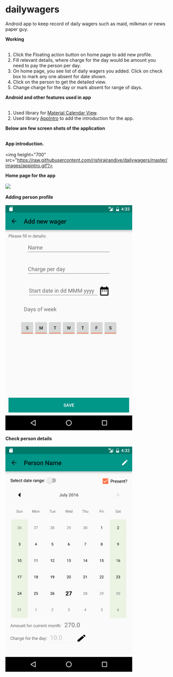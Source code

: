 # dailywagers
Android app to keep record of daily wagers such as maid, milkman or news paper guy.

<b> Working </b><br><br>
1. Click the Floating action button on home page to add new profile. <br>
2. Fill relevant details, where charge for the day would be amount you need to pay the person per day.<br>
3. On home page, you see list of daily wagers you added. Click on check box to mark any one absent for date shown.<br>
4. Click on the person to get the detailed view.<br>
5. Change charge for the day or mark absent for range of days.<br>


<b> Android and other features used in app </b><br><br>
1. Used library for [Material Calendar View](https://github.com/prolificinteractive/material-calendarview).<br>
2. Used library [AppIntro](https://github.com/PaoloRotolo/AppIntro) to add the introduction for the app.<br>


<b> Below are few screen shots of the application </b><br><br>

<b> App introduction.</b><br>
<br>
<img height="700" src="https://raw.githubusercontent.com/rishirajrandive/dailywagers/master/images/appintro.gif”/>
</br>

<b> Home page for the app </b><br>
<br>
<img height="700" src="https://raw.githubusercontent.com/rishirajrandive/dailywagers/master/images/home_page.png"/>
</br>

<b> Adding person profile </b><br>
<br>
<img height="700" src="https://raw.githubusercontent.com/rishirajrandive/dailywagers/master/images/user_profile.png"/>
</br>

<b> Check person details </b><br>
<br>
<img height="700" src="https://raw.githubusercontent.com/rishirajrandive/dailywagers/master/images/user_check.png"/>
</br>
<br>

